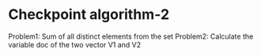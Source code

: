 #  Checkpoint algorithm-2
Problem1: Sum of all distinct elements from the set
Problem2: Calculate the variable doc of the two vector V1 and V2 
